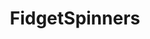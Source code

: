 ---
title: FidgetSpinners
crosslinks:
- fidgettoys
- flyawaytoys
- EDC
- FidgetSpinnersMarket
- interestingasfuck
- AskReddit
- electronic_cigarette
- HailCorporate
- CNC
- pcmasterrace
- AMAAggregator
- Android
- dankmemes
- tifu
- funny
- GrandTheftAutoV
- Music
- modnews
---